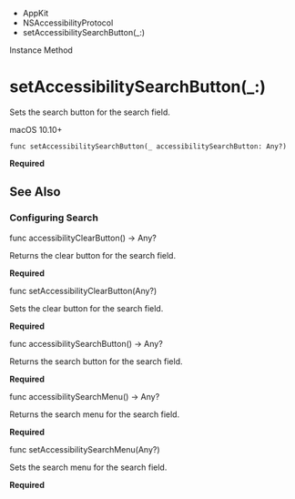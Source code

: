 

- AppKit
- NSAccessibilityProtocol
-  setAccessibilitySearchButton(\_:) 

Instance Method

# setAccessibilitySearchButton(\_:)

Sets the search button for the search field.

macOS 10.10+

``` source
func setAccessibilitySearchButton(_ accessibilitySearchButton: Any?)
```

**Required**

## See Also

### Configuring Search

func accessibilityClearButton() -> Any?

Returns the clear button for the search field.

**Required**

func setAccessibilityClearButton(Any?)

Sets the clear button for the search field.

**Required**

func accessibilitySearchButton() -> Any?

Returns the search button for the search field.

**Required**

func accessibilitySearchMenu() -> Any?

Returns the search menu for the search field.

**Required**

func setAccessibilitySearchMenu(Any?)

Sets the search menu for the search field.

**Required**

